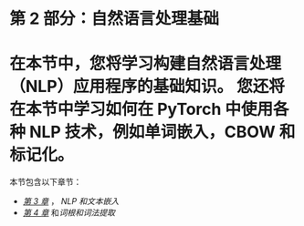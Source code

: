 # 第 2 部分：自然语言处理基础

# 在本节中，您将学习构建**自然语言处理**（**NLP**）应用程序的基础知识。 您还将在本节中学习如何在 PyTorch 中使用各种 NLP 技术，例如单词嵌入，CBOW 和标记化。

本节包含以下章节：

*   [*第 3 章*](../Text/3.html#_idTextAnchor051) ， *NLP 和文本嵌入*
*   [*第 4 章*](../Text/4.html#_idTextAnchor070) 和*词根和词法提取*